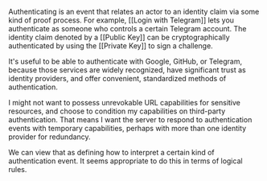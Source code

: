 Authenticating is an event that relates an actor to an identity claim via some kind of proof process. For example, [[Login with Telegram]] lets you authenticate as someone who controls a certain Telegram account. The identity claim denoted by a [[Public Key]] can be cryptographically authenticated by using the [[Private Key]] to sign a challenge.

It's useful to be able to authenticate with Google, GitHub, or Telegram, because those services are widely recognized, have significant trust as identity providers, and offer convenient, standardized methods of authentication.

I might not want to possess unrevokable URL capabilities for sensitive resources, and choose to condition my capabilities on third-party authentication. That means I want the server to respond to authentication events with temporary capabilities, perhaps with more than one identity provider for redundancy.

We can view that as defining how to interpret a certain kind of authentication event. It seems appropriate to do this in terms of logical rules.